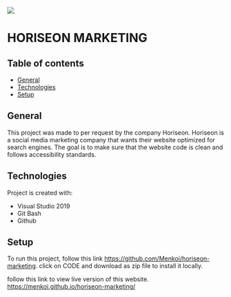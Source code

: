<img src="https://i.imgur.com/cwLTOc4.png"/></a>
# HORISEON MARKETING

## Table of contents
* [General](#general)
* [Technologies](#technologies)
* [Setup](#setup)

## General
This project was made to per request by the company Horiseon. Horiseon is a 
 social media marketing company that wants their website optimized for search engines.
The goal is to make sure that the website code is clean and follows 
accessibility standards.
	
## Technologies
Project is created with:
* Visual Studio 2019
* Git Bash
* Github
	
## Setup
To run this project, follow this link https://github.com/Menkoi/horiseon-marketing. click on CODE and download as zip file to install it locally. 

follow this link to view live version of this website. 
https://menkoi.github.io/horiseon-marketing/


